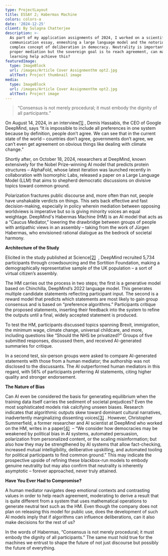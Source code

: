 ```yaml
---
type: ProjectLayout
title: ESSAY 2; Habermas Machine
colors: colors-a
date: '2024-12-25'
client: By Sulagna Chatterjee
description: >-
  As part of my application assignments of 2024, I worked on a scientific
  communication essay, enmeshing a large language model and the notoriously
  complex concept of deliberation in democracy. Neutrality is important for
  proper mediation but the sovereign goal is to reach agreement, can machine
  learning help achieve this?
featuredImage:
  type: ImageBlock
  url: /images/Article Cover Assignmenthm opt2.jpg
  altText: Project thumbnail image
media:
  type: ImageBlock
  url: /images/Article Cover Assignmenthm opt2.jpg
  altText: Project image
---
```

> “Consensus is not merely procedural; it must embody the dignity of all participants.”

On August 14, 2024, in an interview[\[1\]](https://youtu.be/pZybROKrj2Q?si=Pb7_VPBHdWEQWDAN) , Demis Hassabis, the CEO of Google DeepMind, says “It is impossible to include all preferences in one system because by definition, people don’t agree. We can see that in the current state of the world – countries don’t agree, governments don’t agree, we can’t even get agreement on obvious things like dealing with climate change.”

Shortly after, on October 18, 2024, researchers at DeepMind, known extensively for the Nobel Prize-winning AI model that predicts protein structures – AlphaFold, whose latest iteration was launched recently in collaboration with Isomorphic Labs, released a paper on a Large Language Model (LLM) that aims to shepherd democratic discussions on divisive topics toward common ground.

Polarization fractures public discourse and, more often than not, people have unshakable verdicts on things. This sets back effective and fast decision-making, especially in policy wherein mediation between opposing worldviews is imperative but so is giving minority voices an equal weightage. DeepMind's Habermas Machine (HM) is an AI model that acts as a “Caucus Mediator,” lowering the drawbridge between groups of people with antipathic views in an assembly – taking from the work of Jürgen Habermas, who envisioned rational dialogue as the bedrock of societal harmony.

**Architecture of the Study**


Elicited in the study published at Science[\[2\]](https://doi.org/10.1126/science.adq2852)  , DeepMind recruited 5,734 participants through crowdsourcing and the Sortition Foundation, making a demographically representative sample of the UK population – a sort of virtual citizen’s assembly.

The HM carries out the process in two steps; the first is a generative model based on Chinchilla, DeepMind’s 2022 language model. This generates multiple candidate statements reflecting participant input. The second is a reward model that predicts which statements are most likely to gain group consensus and is based on “preference algorithms.” Participants critique the proposed statements, inserting their feedback into the system to refine the outputs until a final, widely accepted statement is produced.

To test the HM, participants discussed topics spanning Brexit, immigration, the minimum wage, climate change, universal childcare, and more, including questions like “Should the NHS be privatized?” Groups of five submitted responses, discussed them, and received AI-generated summaries for critique.

In a second test, six-person groups were asked to compare AI-generated statements with those from a human mediator; the authorship was not disclosed to the discussants. The AI outperformed human mediators in this regard, with 56% of participants preferring AI statements, citing higher quality and stronger endorsement.

**The Nature of Bias**


Can AI even be considered the basis for generating equilibrium when the training data itself carries the sediment of societal prejudices? Even the most sophisticated models risk calcifying unseen biases. Research indicates that algorithmic outputs skew toward dominant cultural narratives, inadvertently marginalizing dissenting voices[\[3\]](https://doi.org/10.1126/science.adj7023) . However, Christopher Summerfield, a former researcher and AI scientist at DeepMind who worked on the HM, writes in a paper[\[4\]](https://arxiv.org/pdf/2409.06729)  – “We consider how democracies may be weakened by political bias in AI systems, automated persuasion, polarization from personalized content, or the scaling misinformation; but also how they may be strengthened by AI systems that allow fact-checking, increased mutual intelligibility, deliberative upskilling, and automated tooling for political participants to find common ground.” This may indicate the prospective upside of refining these blackbox-run models to embody genuine neutrality but may also confirm that neutrality is inherently asymptotic – forever approached, never truly attained.

**Have You Ever Had to Compromise?**


A human mediator navigates deep emotional contexts and contrasting values in order to help reach agreement, moderating to derive a result that is quite different from a system that uses mathematical operations to generate neutral text such as the HM. Even though the company does not plan on releasing this model for public use, does the development of such AI models imply that if algorithms can influence deliberations, can it also make decisions for the rest of us?

In the words of Habermas, “Consensus is not merely procedural; it must embody the dignity of all participants.” The same must hold true for the machines we entrust to shape the future of not just discourse but possibly the future of everything.
